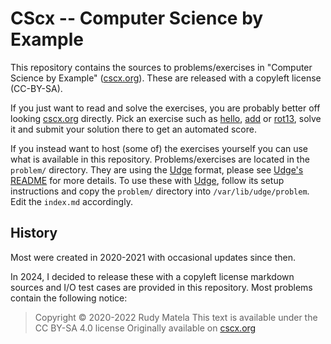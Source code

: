 CScx -- Computer Science by Example
===================================

This repository contains the sources to problems/exercises in
"Computer Science by Example" ([cscx.org]).
These are released with a copyleft license (CC-BY-SA).

If you just want to read and solve the exercises,
you are probably better off looking [cscx.org] directly.
Pick an exercise such as [hello], [add] or [rot13],
solve it and submit your solution there to get an automated score.

[hello]: https://cscx.org/hello
[add]:   https://cscx.org/add
[rot13]: https://cscx.org/rot13

If you instead want to host (some of) the exercises yourself
you can use what is available in this repository.
Problems/exercises are located in the `problem/` directory.
They are using the [Udge] format,
please see [Udge's README] for more details.
To use these with [Udge],
follow its setup instructions and
copy the `problem/` directory
into `/var/lib/udge/problem`.
Edit the `index.md` accordingly.


History
-------

Most were created in 2020-2021 with occasional updates since then.

In 2024,
I decided to release these with a copyleft license
markdown sources and I/O test cases are provided in this repository.
Most problems contain the following notice:

> Copyright © 2020-2022  Rudy Matela
> This text is available under the CC BY-SA 4.0 license
> Originally available on [cscx.org](https://cscx.org)


[Udge]:          https://github.com/rudymatela/udge
[Udge's README]: https://github.com/rudymatela/udge
[cscx.org]:      https://cscx.org/
